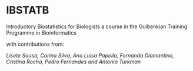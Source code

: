 # IBSTATB
Introductory Biostatistics for Biologists
a course in the Gulbenkian Training Programme in Bioinformatics

with contributions from:

<i>
Lisete Sousa, Carina Silva, Ana Luisa Papoila, Fernanda Diamantino, Cristina Rocha, Pedro Fernandes and Antonia Turkman
</i>
